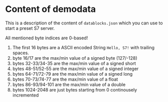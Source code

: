 # Content of demodata

This is a description of the content of `datablocks.json` which you can use to start a preset S7 server.

All mentioned byte indices are 0-based!

1. The first 16 bytes are a ASCII encoded String `Hello, S7!` with trailing spaces.
2. byte 16/17 are the max/min value of a signed byte (127/-128)
3. bytes 32-33/34-35 are the max/min value of a signed short
4. bytes 48-51/52-55 are the max/min value of a signed integer
5. bytes 64-71/72-79 are the max/min value of a signed long
6. bytes 70-73/74-77 are the max/min value of a float
7. bytes 86-93/94-101 are the max/min value of a double
8. bytes 1024-2048 are just bytes starting from 0 continousely incremented
